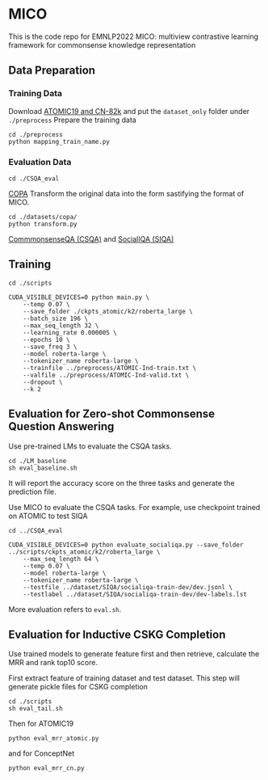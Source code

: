 # MICO
This is the code repo for EMNLP2022 MICO: multiview contrastive learning framework for commonsense knowledge representation

## Data Preparation

### Training Data
   Download [ATOMIC19 and CN-82k](https://github.com/BinWang28/InductivE) and put the `dataset_only` folder under `./preprocess`
   Prepare the training data

   ```
   cd ./preprocess
   python mapping_train_name.py
   ```    

### Evaluation Data
   ```
   cd ./CSQA_eval
   ```
   [COPA](https://people.ict.usc.edu/~gordon/copa.html)
   Transform the original data into the form sastifying the format of MICO.
   ```
   cd ./datasets/copa/
   python transform.py
   ```
   [CommmonsenseQA (CSQA)](https://allenai.org/data/commonsenseqa) and 
   [SocialIQA (SIQA)](https://leaderboard.allenai.org/socialiqa/submissions/get-started)
     

## Training

   ```
   cd ./scripts

   CUDA_VISIBLE_DEVICES=0 python main.py \
       --temp 0.07 \
       --save_folder ./ckpts_atomic/k2/roberta_large \
       --batch_size 196 \
       --max_seq_length 32 \
       --learning_rate 0.000005 \
       --epochs 10 \
       --save_freq 3 \
       --model roberta-large \
       --tokenizer_name roberta-large \
       --trainfile ../preprocess/ATOMIC-Ind-train.txt \
       --valfile ../preprocess/ATOMIC-Ind-valid.txt \
       --dropout \
       --k 2
   ```


## Evaluation for Zero-shot Commonsense Question Answering

   Use pre-trained LMs to evaluate the CSQA tasks.
   ```
   cd ./LM_baseline
   sh eval_baseline.sh 
   ```
   It will report the accuracy score on the three tasks and generate the prediction file.


   Use MICO to evaluate the CSQA tasks. For example, use checkpoint trained on ATOMIC to test SIQA
   ```
   cd ../CSQA_eval

   CUDA_VISIBLE_DEVICES=0 python evaluate_socialiqa.py --save_folder ../scripts/ckpts_atomic/k2/roberta_large \
       --max_seq_length 64 \
       --temp 0.07 \
       --model roberta-large \
       --tokenizer_name roberta-large \
       --testfile ../dataset/SIQA/socialiqa-train-dev/dev.jsonl \
       --testlabel ../dataset/SIQA/socialiqa-train-dev/dev-labels.lst
   ```
   More evaluation refers to `eval.sh`.

## Evaluation for Inductive CSKG Completion

   Use trained models to generate feature first and then retrieve, calculate the MRR and rank top10 score.

   First extract feature of training dataset and test dataset. This step will generate pickle files for CSKG completion
   ```
   cd ./scripts
   sh eval_tail.sh
   ```

   Then for ATOMIC19
   ```
   python eval_mrr_atomic.py
   ```
   and for ConceptNet
   ```
   python eval_mrr_cn.py
   ```


